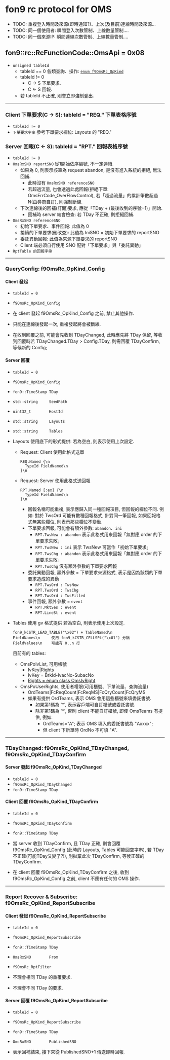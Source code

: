﻿fon9 rc protocol for OMS
========================

* TODO: 重複登入時間及來源(即時通知?)、上次(及目前)連線時間及來源...
* TODO: 同一個使用者: 瞬間登入次數管制、上線數量管制....
* TODO: 同一個來源IP: 瞬間連線次數管制、上線數量管制....


## fon9::rc::RcFunctionCode::OmsApi = 0x08
* `unsigned tableId`
  * tableId == 0 各類查詢、操作: [`enum f9OmsRc_OpKind`](OmsRc.h)
  * tableId != 0
    * C -> S 下單要求.
    * C <- S 回報.
  * 若 tableId 不正確, 則會立即強制登出.

---------------------------------------

### Client 下單要求(C -> S): tableId = "REQ." 下單表格序號
* `tableId != 0`
* `下單要求字串` 參考下單要求欄位: Layouts 的 "REQ."

### Server 回報(C <- S): tableId = "RPT." 回報表格序號
* `tableId != 0`
* `OmsRxSNO reportSNO`  從1開始依序編號, 不一定連續.
  * 如果為 0, 則表示該筆為 request abandon, 是沒有進入系統的拒絕, 無法回補.
    * 此時沒有 `OmsRxSNO referenceSNO`
    * 若超過流量, 也會透過此處回報(拒絕下單: OmsErrCode_OverFlowControl),
      若「超過流量」的累計筆數超過 N(由券商自訂), 則強制斷線.
  * 下次連線後的回補(訂閱)要求, 應從「TDay + (最後收到的序號+1)」開始.
    * 回補時 server 端會檢查: 若 TDay 不正確, 則拒絕回補.
* `OmsRxSNO referenceSNO`
  * 初始下單要求、事件回報: 此值為 0
  * 接續的下單要求(刪改查): 此值為 IniSNO = 初始下單要求的 reportSNO
  * 委託異動回報: 此值為來源下單要求的 reportSNO
  * Client 端必須自行使用 SNO 配對「下單要求」與「委託異動」
* `RptTable 的回報字串`

---------------------------------------

### QueryConfig: f9OmsRc_OpKind_Config
#### Client 發起
* `tableId = 0`
* `f9OmsRc_OpKind_Config`

* 在 client 發起 f9OmsRc_OpKind_Config 之前, 禁止其他操作.
* 只能在連線後發起一次, 重複發起將會被斷線.
* 在收到回覆之前, 可能會先收到 TDayChanged, 此時應先將 TDay 保留,
  等收到回覆時若 TDayChanged.TDay > Config.TDay, 則需回覆 TDayConfirm, 等候新的 Config;

#### Server 回覆
* `tableId = 0`
* `f9OmsRc_OpKind_Config`
* `fon9::TimeStamp TDay`
* `std::string     SeedPath`
* `uint32_t        HostId`
* `std::string     Layouts`
* `std::string     Tables`

* Layouts 使用底下的形式提供:
  若為空白, 則表示使用上次設定.
  * Request: Client 使用此格式送單
    ```
    REQ.Named {\n
      TypeId FieldNamed\n
    }\n
    ```
  * Request: Server 使用此格式送回報
    ```
    RPT.Named [:ex] {\n
      TypeId FieldNamed\n
    }\n
    ```
    * 回報名稱可能重複, 表示應歸入同一種回報項目, 但回報的欄位不同.
      例如: 對於 TwsOrd 可能有數種回報格式, 針對同一筆回報,
           如果回報格式無某些欄位, 則表示那些欄位不變動.
    * 下單要求回報, 可能會有額外參數: `abandon`、`ini`
      * `RPT.TwsNew : abandon`   表示此格式用來回報「無對應 order 的下單要求失敗」
      * `RPT.TwsNew : ini`       表示 TwsNew 可當作「初始下單要求」
      * `RPT.TwsChg : abandon`   表示此格式用來回報「無對應 order 的下單要求失敗」
      * `RPT.TwsChg`             沒有額外參數的下單要求回報
    * 委託異動回報, 額外參數 = 下單要求來源格式, 表示是因為該類的下單要求造成的異動
      * `RPT.TwsOrd : TwsNew`
      * `RPT.TwsOrd : TwsChg`
      * `RPT.TwsOrd : TwsFilled`
    * 事件回報, 額外參數 = `event`
      * `RPT.MktSes : event`
      * `RPT.LineSt : event`

* Tables 使用 gv 格式提供
  若為空白, 則表示使用上次設定.
  ```
  fon9_kCSTR_LEAD_TABLE("\x02") + TableNamed\n
  FieldNames\n     使用 fon9_kCSTR_CELLSPL("\x01") 分隔
  FieldValues\n    可能有 0..n 行
  ```
  目前有的 tables:
  * OmsPoIvList, 可用帳號
    * IvKey|Rights
    * IvKey = BrkId-IvacNo-SubacNo
    * [Rights = enum class OmsIvRight](OmsPoIvList.hpp)
  * OmsPoUserRights, 使用者權限(可用櫃號、下單流量、查詢流量)
    * OrdTeams|FcReqCount|FcReqMS|FcQryCount|FcQryMS
    * 如果有提供 OrdTeams, 表示 OMS 會用這些櫃號來填委託書號.
      * 如果第1碼為 '*', 表示客戶端可自訂櫃號或委託書號.
      * 除非第1碼為 '*', 否則 client 不能自訂櫃號, 即使 OmsTeams 有提供, 例如:
        * OrdTeams="A"; 表示 OMS 填入的委託書號為 "Axxxx";
        * 但 client 下新單時 OrdNo 不可填 "A".

---------------------------------------

### TDayChanged: f9OmsRc_OpKind_TDayChanged, f9OmsRc_OpKind_TDayConfirm
#### Server 發起 f9OmsRc_OpKind_TDayChanged
* `tableId = 0`
* `f9OmsRc_OpKind_TDayChanged`
* `fon9::TimeStamp TDay`

#### Client 回覆 f9OmsRc_OpKind_TDayConfirm
* `tableId = 0`
* `f9OmsRc_OpKind_TDayConfirm`
* `fon9::TimeStamp TDay`

* 當 server 收到 TDayConfirm, 且 TDay 正確,
  則會回覆 f9OmsRc_OpKind_Config (此時的 Layouts, Tables 可能回空字串),
  若 TDay 不正確(可能TDay又變了?!), 則拋棄此次 TDayConfirm, 等候正確的 TDayConfirm.
* 在 client 回覆 f9OmsRc_OpKind_TDayConfirm 之後, 收到 f9OmsRc_OpKind_Config 之前,
  client 不應有任何的 OMS 操作.

---------------------------------------

### Report Recover & Subscribe: f9OmsRc_OpKind_ReportSubscribe
#### Client 發起 f9OmsRc_OpKind_ReportSubscribe
* `tableId = 0`
* `f9OmsRc_OpKind_ReportSubscribe`
* `fon9::TimeStamp TDay`
* `OmsRxSNO        From`
* `f9OmsRc_RptFilter`

* 不理會相同 TDay 的重覆要求.
* 不理會不同 TDay 的要求.

#### Server 回覆 f9OmsRc_OpKind_ReportSubscribe
* `tableId = 0`
* `f9OmsRc_OpKind_ReportSubscribe`
* `fon9::TimeStamp TDay`
* `OmsRxSNO        PublishedSNO`

* 表示回補結束, 接下來從 PublishedSNO+1 傳送即時回報.
